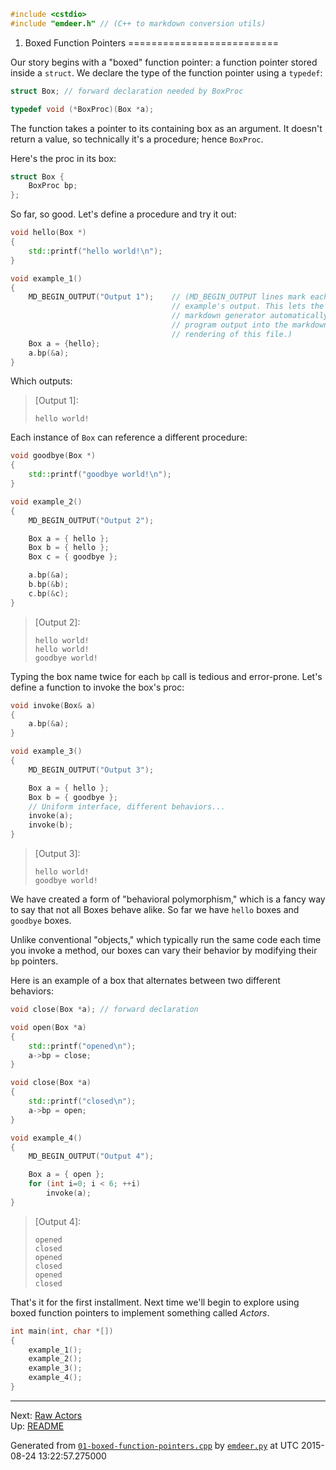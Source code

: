 ```c++
#include <cstdio>
#include "emdeer.h" // (C++ to markdown conversion utils)
```

1. Boxed Function Pointers
==========================

Our story begins with a "boxed" function pointer: a function pointer
stored inside a `struct`. We declare the type of the function pointer using a
`typedef`:

```c++
struct Box; // forward declaration needed by BoxProc

typedef void (*BoxProc)(Box *a);
```

The function takes a pointer to its containing box as an argument.
It doesn't return a value, so technically it's a procedure; hence `BoxProc`.

Here's the proc in its box:

```c++
struct Box {
    BoxProc bp;
};
```

So far, so good. Let's define a procedure and try it out:

```c++
void hello(Box *)
{
    std::printf("hello world!\n");
}

void example_1()
{
    MD_BEGIN_OUTPUT("Output 1");    // (MD_BEGIN_OUTPUT lines mark each
                                    // example's output. This lets the emdeer
                                    // markdown generator automatically insert
                                    // program output into the markdown
                                    // rendering of this file.)
    Box a = {hello};
    a.bp(&a);
}
```

Which outputs:
>[Output 1]:
> ```
> hello world!
> ```


Each instance of `Box` can reference a different procedure:

```c++
void goodbye(Box *)
{
    std::printf("goodbye world!\n");
}

void example_2()
{
    MD_BEGIN_OUTPUT("Output 2");

    Box a = { hello };
    Box b = { hello };
    Box c = { goodbye };

    a.bp(&a);
    b.bp(&b);
    c.bp(&c);
}
```

>[Output 2]:
> ```
> hello world!
> hello world!
> goodbye world!
> ```

Typing the box name twice for each `bp` call is tedious and error-prone.
Let's define a function to invoke the box's proc:

```c++
void invoke(Box& a)
{
    a.bp(&a);
}

void example_3()
{
    MD_BEGIN_OUTPUT("Output 3");

    Box a = { hello };
    Box b = { goodbye };
    // Uniform interface, different behaviors...
    invoke(a);
    invoke(b);
}
```

>[Output 3]:
> ```
> hello world!
> goodbye world!
> ```

We have created a form of "behavioral polymorphism," which is a fancy
way to say that not all Boxes behave alike. So far we have `hello` boxes
and `goodbye` boxes.

Unlike conventional "objects," which typically run the same code
each time you invoke a method, our boxes can vary their behavior
by modifying their `bp` pointers.

Here is an example of a box that alternates between two different behaviors:

```c++
void close(Box *a); // forward declaration

void open(Box *a)
{
    std::printf("opened\n");
    a->bp = close;
}

void close(Box *a)
{
    std::printf("closed\n");
    a->bp = open;
}

void example_4()
{
    MD_BEGIN_OUTPUT("Output 4");

    Box a = { open };
    for (int i=0; i < 6; ++i)
        invoke(a);
}
```

>[Output 4]:
> ```
> opened
> closed
> opened
> closed
> opened
> closed
> ```

That's it for the first installment. Next time we'll begin to explore
using boxed function pointers to implement something called _Actors_.

```c++
int main(int, char *[])
{
    example_1();
    example_2();
    example_3();
    example_4();
}
```

***
Next: [Raw Actors](02-raw-actors.cpp.md) <br/>
Up: [README](README.md)

Generated from [`01-boxed-function-pointers.cpp`](01-boxed-function-pointers.cpp) by [`emdeer.py`](emdeer.py) at UTC 2015-08-24 13:22:57.275000

